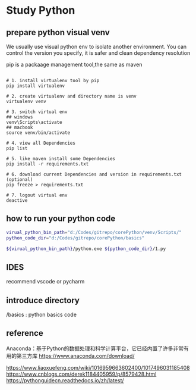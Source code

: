 # Study Python

## prepare python visual venv 

We usually use visual python env to isolate another environment.
You can control the version you specify, it is safer and clean dependency resolution

pip is a packaage management tool,the same as maven

```

# 1. install virtualenv tool by pip
pip install virtualenv

# 2. create virtualenv and directory name is venv
virtualenv venv

# 3. switch virtual env
## windows
venv\Scripts\activate
## macbook
source venv/bin/activate 

# 4. view all Dependencies
pip list

# 5. like maven install some Dependencies
pip install -r requirements.txt

# 6. download current Dependencies and version in requirements.txt (optional)
pip freeze > requirements.txt

# 7. logout virtual env
deactive
```

## how to run your python code

```sh
virual_python_bin_path="d:/Codes/gitrepo/corePython/venv/Scripts/"
python_code_dir="d:/Codes/gitrepo/corePython/basics"

${virual_python_bin_path}/python.exe ${python_code_dir}/1.py
```

## IDES
recommend vscode or pycharm

## introduce directory

/basics : python basics code

## reference

Anaconda：基于Python的数据处理和科学计算平台，它已经内置了许多非常有用的第三方库
https://www.anaconda.com/download/


https://www.liaoxuefeng.com/wiki/1016959663602400/1017496031185408
https://www.cnblogs.com/derek1184405959/p/8579428.html
https://pythonguidecn.readthedocs.io/zh/latest/